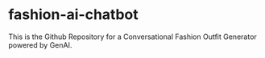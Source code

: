 # fashion-ai-chatbot
This is the Github Repository for a Conversational Fashion Outfit Generator powered by GenAI.
